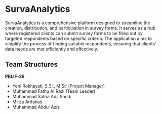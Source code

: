 # SurvaAnalytics

SurvaAnalytics is a comprehensive platform designed to streamline the creation, distribution, and participation in survey forms. It serves as a hub where registered clients can submit survey forms to be filled out by targeted respondents based on specific criteria. The application aims to simplify the process of finding suitable respondents, ensuring that clients' data needs are met efficiently and effectively.

## Team Structures
**PBLIF-26**
- Yeni Rokhayati, S.Si., M.Sc (Project Manager)
- Muhammad Fathu Al Razi (Team Leader)
- Muhammad Satria Adji Sandi
- Mirza Ardanas
- Muhammad Abdul Aziz